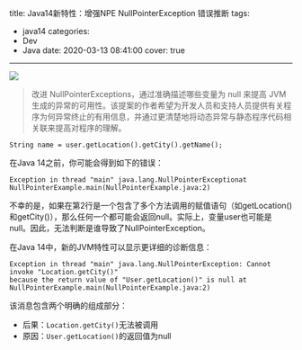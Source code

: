 title: Java14新特性：增强NPE NullPointerException 错误推断
tags:
  - java14
categories:
  - Dev
  - Java
date: 2020-03-13 08:41:00
cover: true

---

![](https://cdn.jsdelivr.net/gh/coder-lida/CDN/img/java.jpg)
<!-- more -->
>改进 NullPointerExceptions，通过准确描述哪些变量为 null 来提高 JVM 生成的异常的可用性。该提案的作者希望为开发人员和支持人员提供有关程序为何异常终止的有用信息，并通过更清楚地将动态异常与静态程序代码相关联来提高对程序的理解。

```
String name = user.getLocation().getCity().getName();
```
在Java 14之前，你可能会得到如下的错误：
```
Exception in thread "main" java.lang.NullPointerExceptionat NullPointerExample.main(NullPointerExample.java:2)
```
不幸的是，如果在第2行是一个包含了多个方法调用的赋值语句（如getLocation()和getCity()），那么任何一个都可能会返回null。实际上，变量user也可能是null。因此，无法判断是谁导致了NullPointerException。

在Java 14中，新的JVM特性可以显示更详细的诊断信息：
```
Exception in thread "main" java.lang.NullPointerException: Cannot invoke "Location.getCity()" 
because the return value of "User.getLocation()" is null at NullPointerExample.main(NullPointerExample.java:2)
```

该消息包含两个明确的组成部分：
* 后果：`Location.getCity()`无法被调用
* 原因：`User.getLocation()`的返回值为null